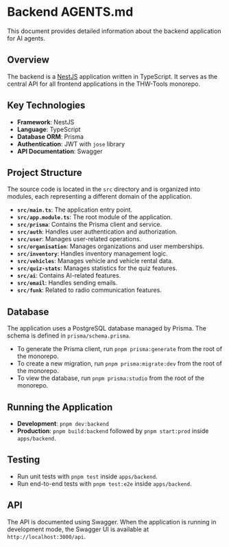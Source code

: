 # Backend AGENTS.md

This document provides detailed information about the backend application for AI agents.

## Overview

The backend is a [NestJS](https://nestjs.com/) application written in TypeScript. It serves as the central API for all frontend applications in the THW-Tools monorepo.

## Key Technologies

- **Framework**: NestJS
- **Language**: TypeScript
- **Database ORM**: Prisma
- **Authentication**: JWT with `jose` library
- **API Documentation**: Swagger

## Project Structure

The source code is located in the `src` directory and is organized into modules, each representing a different domain of the application.

- **`src/main.ts`**: The application entry point.
- **`src/app.module.ts`**: The root module of the application.
- **`src/prisma`**: Contains the Prisma client and service.
- **`src/auth`**: Handles user authentication and authorization.
- **`src/user`**: Manages user-related operations.
- **`src/organisation`**: Manages organizations and user memberships.
- **`src/inventory`**: Handles inventory management logic.
- **`src/vehicles`**: Manages vehicle and vehicle rental data.
- **`src/quiz-stats`**: Manages statistics for the quiz features.
- **`src/ai`**: Contains AI-related features.
- **`src/email`**: Handles sending emails.
- **`src/funk`**: Related to radio communication features.

## Database

The application uses a PostgreSQL database managed by Prisma. The schema is defined in `prisma/schema.prisma`.

- To generate the Prisma client, run `pnpm prisma:generate` from the root of the monorepo.
- To create a new migration, run `pnpm prisma:migrate:dev` from the root of the monorepo.
- To view the database, run `pnpm prisma:studio` from the root of the monorepo.

## Running the Application

- **Development**: `pnpm dev:backend`
- **Production**: `pnpm build:backend` followed by `pnpm start:prod` inside `apps/backend`.

## Testing

- Run unit tests with `pnpm test` inside `apps/backend`.
- Run end-to-end tests with `pnpm test:e2e` inside `apps/backend`.

## API

The API is documented using Swagger. When the application is running in development mode, the Swagger UI is available at `http://localhost:3000/api`.
